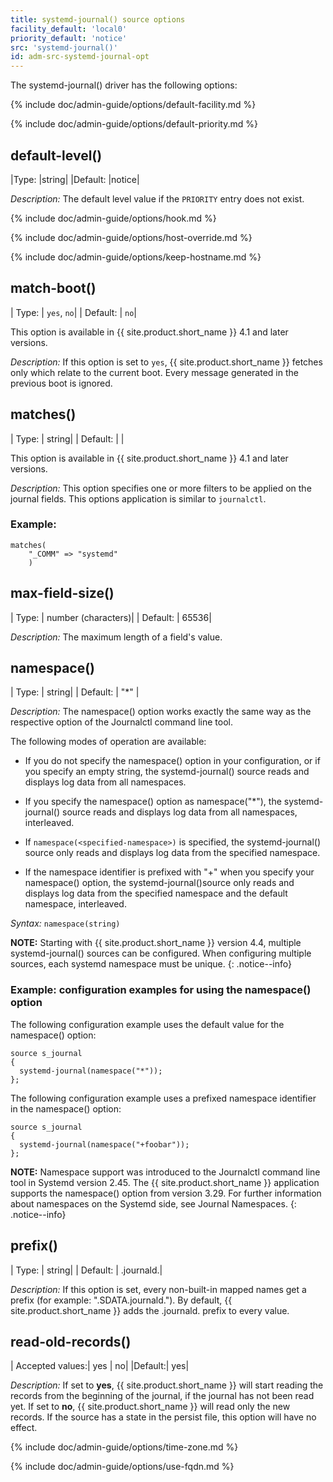 ```yaml
---
title: systemd-journal() source options
facility_default: 'local0'
priority_default: 'notice'
src: 'systemd-journal()'
id: adm-src-systemd-journal-opt
---
```


The systemd-journal() driver has the following options:

{% include doc/admin-guide/options/default-facility.md %}

{% include doc/admin-guide/options/default-priority.md %}

## default-level()

|Type:      |string|
|Default:   |notice|

*Description:* The default level value if the `PRIORITY` entry does not
exist.

{% include doc/admin-guide/options/hook.md %}

{% include doc/admin-guide/options/host-override.md %}

{% include doc/admin-guide/options/keep-hostname.md %}

## match-boot()

|  Type:  |    `yes`, `no`|
|  Default: |  `no`|

This option is available in {{ site.product.short_name }} 4.1 and later versions.

*Description:* If this option is set to `yes`, {{ site.product.short_name }} fetches only which relate to the current boot. Every message generated in the previous boot is ignored.

## matches()

|  Type:  |    string|
|  Default: |  |

This option is available in {{ site.product.short_name }} 4.1 and later versions.

*Description:* This option specifies one or more filters to be applied on the journal fields. This options application is similar to `journalctl`.

### Example:

```config
matches(
    "_COMM" => "systemd"
    )
```

## max-field-size()

|  Type:  |    number (characters)|
|  Default: |  65536|

*Description:* The maximum length of a field's value.

## namespace()

|  Type:    |  string|
|  Default: |  "*" |

*Description:* The namespace() option works exactly the same way as the
respective option of the Journalctl command line tool.

The following modes of operation are available:

- If you do not specify the namespace() option in your configuration,
    or if you specify an empty string, the systemd-journal() source
    reads and displays log data from all namespaces.

- If you specify the namespace() option as namespace("*"), the
    systemd-journal() source reads and displays log data from all
    namespaces, interleaved.

- If `namespace(<specified-namespace>)` is specified, the
    systemd-journal() source only reads and displays log data from the
    specified namespace.

- If the namespace identifier is prefixed with "+" when you specify
    your namespace() option, the systemd-journal()source only reads and
    displays log data from the specified namespace and the default
    namespace, interleaved.

*Syntax:* `namespace(string)`

**NOTE:** Starting with {{ site.product.short_name }} version 4.4, multiple systemd-journal()
sources can be configured. When configuring multiple sources, each systemd
namespace must be unique.
{: .notice--info}

### Example: configuration examples for using the namespace() option

The following configuration example uses the default value for the
namespace() option:

```config
source s_journal
{ 
  systemd-journal(namespace("*"));
};
```

The following configuration example uses a prefixed namespace identifier
in the namespace() option:

```config
source s_journal
{ 
  systemd-journal(namespace("+foobar"));
};
```

**NOTE:** Namespace support was introduced to the Journalctl command line
tool in Systemd version 2.45. The {{ site.product.short_name }} application supports the
namespace() option from version 3.29. For further information about
namespaces on the Systemd side, see Journal Namespaces.
{: .notice--info}

## prefix()

|  Type: |     string|
|  Default: |  .journald.|

*Description:* If this option is set, every non-built-in mapped names
get a prefix (for example: ".SDATA.journald."). By default, {{ site.product.short_name }} adds the .journald. prefix to every value.

## read-old-records()

|  Accepted values:|  yes \| no|
|Default:|   yes|

*Description:* If set to **yes**, {{ site.product.short_name }} will start reading the
records from the beginning of the journal, if the journal has not been
read yet. If set to **no**, {{ site.product.short_name }} will read only the new
records. If the source has a state in the persist file, this option will
have no effect.

{% include doc/admin-guide/options/time-zone.md %}

{% include doc/admin-guide/options/use-fqdn.md %}
